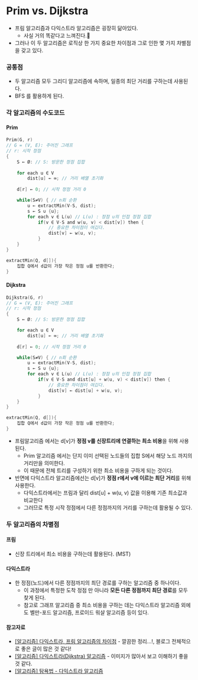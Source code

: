 # Prim vs. Dijkstra

- 프림 알고리즘과 다익스트라 알고리즘은 굉장히 닮아있다.
  - 사실 거의 똑같다고 느껴진다.🤣
- 그러나 이 두 알고리즘은 로직상 한 가지 중요한 차이점과 그로 인한 몇 가지 차별점을 갖고 있다.

### 공통점
- 두 알고리즘 모두 그리디 알고리즘에 속하며, 일종의 최단 거리를 구하는데 사용된다.
- BFS 를 활용하게 된다.

### 각 알고리즘의 수도코드
#### Prim
```c
Prim(G, r)
// G = (V, E): 주어진 그래프
// r: 시작 정점
{
    S ← Ø: // S: 방문한 정점 집합
    
    for each u ∈ V
        dist[u] ← ∞; // 거리 배열 초기화
    
    d[r] ← 0; // 시작 정점 거리 0

    while(S≠V) { // n회 순환
        u ← extractMin(V-S, dist);
        s ← S ∪ {u};
        for each v ∈ L(u) // L(u) : 정점 u의 인접 정점 집합
            if(v ∈ V-S and w(u, v) < dist[v]) then {
                // 중요한 차이점이 여깄다.
                dist[v] ← w(u, v);
            }
    }
}

extractMin(Q, d[]){
    집합 Q에서 d값이 가장 작은 정점 u를 반환한다;
}
```

#### Dijkstra

```c
Dijkstra(G, r)
// G = (V, E): 주어진 그래프
// r: 시작 정점
{
    S ← Ø: // S: 방문한 정점 집합

    for each u ∈ V
        dist[u] ← ∞; // 거리 배열 초기화
    
    d[r] ← 0; // 시작 정점 거리 0

    while(S≠V) { // n회 순환
        u ← extractMin(V-S, dist);
        s ← S ∪ {u};
        for each v ∈ L(u) // L(u) : 정점 u의 인접 정점 집합
            if(v ∈ V-S and dist[u] + w(u, v) < dist[v]) then {
                // 중요한 차이점이 여깄다.
                dist[v] ← dist[u] + w(u, v);
            }
    }
}

extractMin(Q, d[]){
    집합 Q에서 d값이 가장 작은 정점 u를 반환한다;
}
```

- 프림알고리즘 에서는 d[v]가 **정점 v를 신장트리에 연결하는 최소 비용**을 위해 사용된다.
  -  Prim 알고리즘 에서는 단지 이미 선택된 노드들의 집합 S에서 해당 노드 까지의 거리만을 의미한다.
  -  이 때문에 전체 트리를 구성하기 위한 최소 비용을 구하게 되는 것이다. 
- 반면에 다익스트라 알고리즘에선는 d[v]가 **정점 r에서 v에 이르는 최단 거리**를 위해 사용한다.
  - 다익스트라에서는 프림과 달리 dist[u] + w(u, v) 값을 이용해 기존 최소값과 비교한다
  - 그러므로 특정 시작 정점에서 다른 정점까지의 거리를 구하는데 활용될 수 있다.

### 두 알고리즘의 차별점
#### 프림
- 신장 트리에서 최소 비용을 구하는데 활용된다. (MST)

#### 다익스트라
- 한 정점(노드)에서 다른 정점까지의 최단 경로를 구하는 알고리즘 중 하나이다. 
  - 이 과정에서 특정한 도착 정점 만 아니라 **모든 다른 정점까지 최단 경로**를 모두 찾게 된다.
  - 참고로 그래프 알고리즘 중 최소 비용을 구하는 데는 다익스트라 알고리즘 외에도 벨만-포드 알고리즘, 프로이드 워샬 알고리즘 등이 있다.

#### 참고자료
- [[알고리즘] 다익스트라, 프림 알고리즘의 차이점](https://blogshine.tistory.com/105) - 깔끔한 정리...!, 블로그 전체적으로 좋은 글이 많은 것 같다!
- [[알고리즘] 다익스트라(Dijkstra) 알고리즘](https://velog.io/@717lumos/%EC%95%8C%EA%B3%A0%EB%A6%AC%EC%A6%98-%EB%8B%A4%EC%9D%B5%EC%8A%A4%ED%8A%B8%EB%9D%BCDijkstra-%EC%95%8C%EA%B3%A0%EB%A6%AC%EC%A6%98) - 이미지가 많아서 보고 이해하기 좋을 것 같다.
- [[알고리즘] 탐욕법 - 다익스트라 알고리즘](https://hi-guten-tag.tistory.com/81)